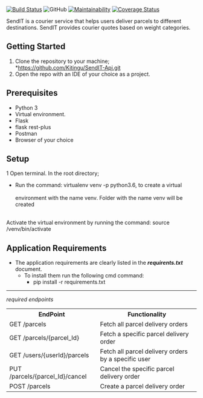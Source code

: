 
[![Build Status](https://travis-ci.org/Kitingu/SendIT-Api.svg?branch=ft-change-parcel-destination-161697078)](https://travis-ci.org/Kitingu/SendIT-Api)
![GitHub](https://img.shields.io/github/license/mashape/apistatus.svg)
[![Maintainability](https://api.codeclimate.com/v1/badges/5433b4da514a0011801a/maintainability)](https://codeclimate.com/github/Kitingu/SendIT-Api/maintainability)
[![Coverage Status](https://coveralls.io/repos/github/Kitingu/SendIT-Api/badge.svg?branch=ft-change-parcel-destination-161697078)](https://coveralls.io/github/Kitingu/SendIT-Api?branch=ft-change-parcel-destination-161697078)

SendIT is a courier service that helps users deliver parcels to different destinations. SendIT provides courier quotes based on weight categories.

## Getting Started
1. Clone the repository to your machine;
    *https://github.com/Kitingu/SendIT-Api.git
2. Open the repo with an IDE of your choice as a project.
## Prerequisites
* Python 3
* Virtual environment.
* Flask
* flask rest-plus
* Postman
* Browser of your choice
## Setup
1 Open terminal. In the root directory;
* Run the command: virtualenv venv -p python3.6,  to create a virtual <br/>
 <br>environment with the name venv. Folder with the name venv will be created<br>
 
<br>Activate the virtual environment by running the command: source /venv/bin/activate<br>
## Application Requirements
* The application requirements are clearly listed in the ***requirents.txt*** document.
   * To install them run the following cmd command:
     * pip install -r requirements.txt
<hr> 
<i>required endpoints</i>
<table>
<th>EndPoint </th>
<th> Functionality</th>
<tr>
<td>GET /parcels</td>
<td>Fetch all parcel delivery orders</td>
</tr>
<tr>  
<td> GET /parcels/{parcel_Id} </td>
<td>Fetch a specific parcel delivery order</td>
</tr>
<tr>
<td>
GET /users/{userId}/parcels
</td>
<td>
Fetch all parcel delivery orders by a specific user</td>
</tr>
<tr>
<td>
PUT /parcels/{parcel_Id}/cancel</td>
<td>
Cancel the specific parcel delivery order</td>
</tr>
<tr>
<td>
POST /parcels</td>
<td>
Create a parcel delivery order
</td>
</tr>
<table>